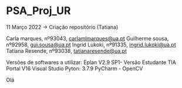 # PSA_Proj_UR

11 Março 2022
-> Criação repositório (Tatiana)

Carla marques, nº93043, carlamlmarques@ua.pt
Guilherme sousa, nº92958, gui.sousa@ua.pt
Ingrid Lukoki, nº91335, ingrid.lukoki@ua.pt
Tatiana Resende, nº93038, tatianaresende@ua.pt

Versões de softwares a utilizar:
Eplan V2.9 SP1- Versão Estudante
TIA Portal V16
Visual Studio
Pyton: 3.7.9
PyCharm - OpenCV

Olá
